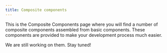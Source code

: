 ```yaml
---
title: Composite components
---
```


This is the Composite Components page where you will find a number of composite components assembled from basic components. These components are provided to make your development process much easier.

We are still working on them. Stay tuned!
